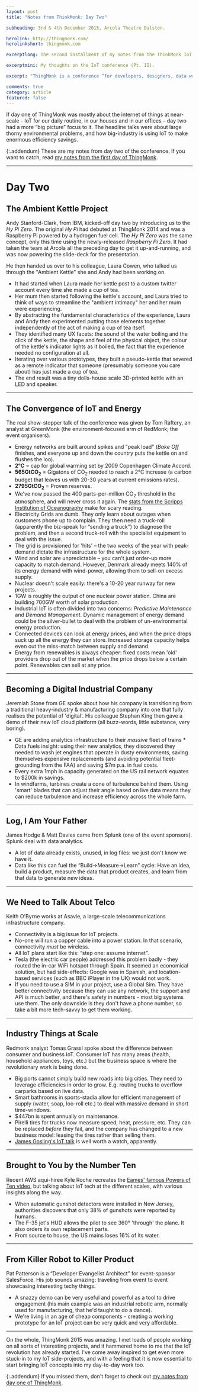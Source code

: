```yaml
---
layout: post
title: "Notes from ThinkMonk: Day Two"

subheading: 3rd & 4th December 2015, Arcola Theatre Dalston.

herolink: http://thingmonk.com/
herolinkshort: thingmonk.com

excerptlong: The second installment of my notes from the ThinkMonk IoT conference.

excerptmini: My thoughts on the IoT conference (Pt. II).

excerpt: "ThingMonk is a conference “for developers, designers, data wranglers and decision-makers that want to turn ideas and concepts into industrial scale systems”"

comments: true
category: article
featured: false
---
```


If day one of ThingMonk was mostly about the internet of things at near-scale - IoT for our daily routine, in our houses and in our offices – day two had a more “big picture” focus to it. The headline talks were about large thorny environmental problems, and how big-industry is using IoT to make enormous efficiency savings.

{:.addendum}
These are my notes from day two of the conference. If you want to catch, read [my notes from the first day of ThingMonk](/thingmonk-day-one).

---

# Day Two

## The Ambient Kettle Project

Andy Stanford-Clark, from IBM, kicked-off day two by introducing us to the *Hy Pi Zero*. The original *Hy Pi* had debuted at ThingMonk 2014 and was a Raspberry Pi powered by a hydrogen fuel cell. The *Hy Pi Zero* was the same concept, only this time using the newly-released *Raspberry Pi Zero*. It had taken the team at Arcola all the preceding day to get it up-and-running, and was now powering the slide-deck for the presentation.

He then handed us over to his colleague, Laura Cowen, who talked us through the "Ambient Kettle" she and Andy had been working on.

* It had started when Laura made her kettle post to a custom twitter account every time she made a cup of tea.
* Her mum then started following the kettle's account, and Laura tried to think of ways to streamline the "ambient intimacy" her and her mum were experiencing.
* By abstracting the fundamental characteristics of the experience, Laura and Andy then experimented putting those elements together independently of the act of making a cup of tea itself.
* They identified many UX facets: the sound of the water boiling and the click of the kettle, the shape and feel of the physical object, the colour of the kettle's indicator lights as it boiled, the fact that the experience needed no configuration at all.
* Iterating over various prototypes, they built a pseudo-kettle that severed as a remote indicator that someone (presumably someone you care about) has just made a cup of tea.
* The end result was a tiny dolls-house scale 3D-printed kettle with an LED and speaker.

---

## The Convergence of IoT and Energy

The real show-stopper talk of the conference was given by Tom Raftery, an analyst at GreenMonk (the environment-focused arm of RedMonk; the event organisers).

* Energy networks are built around spikes and "peak load" (*Bake Off* finishes, and everyone up and down the country puts the kettle on and flushes the loo).
* **2°C** = cap for global warming set by 2009 Copenhagen Climate Accord.
* **565GtCO<sub>2</sub>** = Gigatons of CO<sub>2</sub> needed to reach a 2°C increase (a carbon budget that leaves us with 20-30 years at current emissions rates).
* **2795GtCO<sub>2</sub>** = Proven reserves.
* We've now passed the 400 parts-per-million CO<sub>2</sub> threshold in the atmosphere, and will never cross it again. The [stats from the Scripps Institution of Oceanography](https://scripps.ucsd.edu/programs/keelingcurve/) make for scary reading.
* Electricity Grids are dumb. They only learn about outages when customers phone up to complain. They then need a truck-roll (apparently the biz-speak for “sending a truck”) to diagnose the problem, and then a second truck-roll with the specialist equipment to deal with the issue.
* The grid is provisioned for 'hits' – the two weeks of the year with peak-demand dictate the infrastructure for the whole system.
* Wind and solar are unpredictable – you can't just order-up more capacity to match demand. However, Denmark already meets 140% of its energy demand with wind-power, allowing them to sell-on excess supply.
* Nuclear doesn't scale easily: there's a 10-20 year runway for new projects.
* 1GW is roughly the output of one nuclear power station. China are building 700GW worth of solar production.
* Industrial IoT is often divided into two concerns: *Predictive Maintenance* and *Demand Management*. Dynamic management of energy demand could be the silver-bullet to deal with the problem of un-environmental energy production.
* Connected devices can look at energy prices, and when the price drops suck up all the energy they can store. Increased storage capacity helps even out the miss-match between supply and demand.
* Energy from renewables is always cheaper: fixed costs mean 'old' providers drop out of the market when the price drops below a certain point. Renewables can sell at any price.

---

## Becoming a Digital Industrial Company

Jeremiah Stone from GE spoke about how his company is transitioning from a traditional heavy-industry & manufacturing company into one that fully realises the potential of 'digital'. His colleague Stephan King then gave a demo of their new IoT cloud platform (all buzz-words, little substance, very boring).

* GE are adding analytics infrastructure to their *massive* fleet of trains * Data fuels insight: using their new analytics, they discovered they needed to wash jet engines that operate in dusty environments, saving themselves expensive replacements (and avoiding potential fleet-grounding from the FAA) and saving $7m p.a. in fuel costs.
* Every extra 1mph in capacity generated on the US rail network equates to $200k in savings.
* In windfarms, turbines create a cone of turbulence behind them. Using 'smart' blades that can adjust their angle based on live data means they can reduce turbulence and increase efficiency across the whole farm.

---

## Log, I Am Your Father

James Hodge & Matt Davies came from Splunk (one of the event sponsors). Splunk deal with data analytics.

* A lot of data already exists, unused, in log files: we just don't know we have it.
* Data like this can fuel the “Build->Measure->Learn” cycle: Have an idea, build a product, measure the data that product creates, and learn from that data to generate new ideas.

---

## We Need to Talk About Telco

Keith O'Byrne works at Asavie, a large-scale telecommunications infrastructure company.

* Connectivity is a big issue for IoT projects.
* No-one will run a copper cable into a power station. In that scenario, connectivity *must* be wireless.
* All IoT plans start like this: “step one: assume internet”.
* Tesla (the electric car people) addressed this problem badly - they routed the in-car WiFi hotspot through Spain. It seemed an economical solution, but had side-effects: Google was in Spanish, and location-based services (such as BBC iPlayer in the UK) would not work.
* If you need to use a SIM in your project, use a Global Sim. They have better connectivity because they can use any network, the support and API is much better, and there's safety in numbers - most big systems use them. The only downside is they don't have a phone number, so take a bit more tech-savvy to get them working.

---

## Industry Things at Scale

Redmonk analyst Tomas Grassl spoke about the difference between consumer and business IoT. Consumer IoT has many areas (health, household appliances, toys, etc.) but the business space is where the revolutionary work is being done.

* Big ports cannot simply build new roads into big cities. They need to leverage efficiencies in order to grow. E.g. routing trucks to overflow carparks based on live data.
* Smart bathrooms in sports-stadia allow for efficient management of supply (water, soap, loo-roll etc.) to deal with massive demand in short time-windows.
* $447bn is spent annually on maintenance.
* Pirelli tires for trucks now measure speed, heat, pressure, etc. They can be replaced *before* they fail, and the company has changed to a new business model: leasing the tires rather than selling them.
* [James Gosling's IoT talk](https://www.youtube.com/watch?v=O1Rzyn2OIkI) is well worth a watch, apparently.

---

## Brought to You by the Number Ten

Recent AWS aqui-hiree Kyle Roche recreates the [Eames' famous Powers of Ten video](https://www.youtube.com/watch?v=0fKBhvDjuy0), but talking about IoT tech at the different scales, with various insights along the way.

* When automatic gunshot detectors were installed in New Jersey, authorities discovers that only 38% of gunshots were reported by humans.
* The F-35 jet's HUD allows the pilot to see 360° 'through' the plane. It also orders its own replacement parts.
* From source to house, the US mains loses 16% of its water.

---

<!-- 
## Intelligent Alerts and Pay-As-You-Go for Off-Grid Power

Tamara Giltsoff came to plug her start-up Product Health, which is providing industrial battery analytics in the third-world.
 -->

## From Killer Robot to Killer Product

Pat Patterson is a “Developer Evangelist Architect” for event-sponsor SalesForce. His job sounds amazing: traveling from event to event showcasing interesting techy things.

* A snazzy demo can be very useful and powerful as a tool to drive engagement (his main example was an industrial robotic arm, normally used for manufacturing, that he'd taught to do a dance).
* We're living in an age of cheap components - creating a working prototype for an IoT project can be very quick and very affordable.

---

On the whole, ThingMonk 2015 was amazing. I met loads of people working on all sorts of interesting projects, and it hammered home to me that the IoT revolution has already started. I've come away inspired to get even more stuck-in to my IoT side-projects, and with a feeling that it is now essential to start bringing IoT concepts into my day-to-day work too.

{:.addendum}
If you missed them, don't forget to check out [my notes from day one of ThingMonk](/thingmonk-day-one).